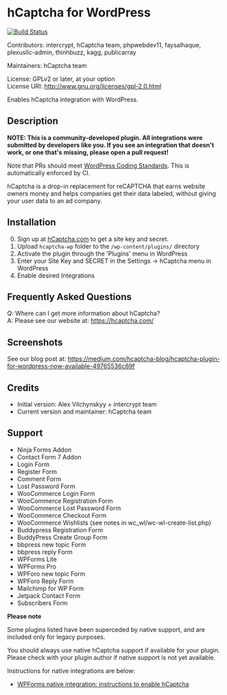 
# hCaptcha for WordPress

[![Build Status](https://travis-ci.org/hCaptcha/hcaptcha-wordpress-plugin.svg?branch=master)](https://travis-ci.org/hCaptcha/hcaptcha-wordpress-plugin)

Contributors: intercrypt, hCaptcha team, phpwebdev11, faysalhaque, plexusllc-admin, thinhbuzz, kagg, publicarray

Maintainers: hCaptcha team  

License: GPLv2 or later, at your option  
License URI: http://www.gnu.org/licenses/gpl-2.0.html  
 
Enables hCaptcha integration with WordPress.

## Description

**NOTE: This is a community-developed plugin. All integrations were submitted by developers like you. If you see an integration that doesn't work, or one that's missing, please open a pull request!**

Note that PRs should meet [WordPress Coding Standards](https://make.wordpress.org/core/handbook/best-practices/coding-standards/). This is automatically enforced by CI. 

hCaptcha is a drop-in replacement for reCAPTCHA that earns website owners money and helps companies get their data labeled, without giving your user data to an ad company. 

## Installation

0. Sign up at [hCaptcha.com](https://www.hcaptcha.com/) to get a site key and secret.
1. Upload `hcaptcha-wp` folder to the `/wp-content/plugins/` directory  
2. Activate the plugin through the 'Plugins' menu in WordPress  
3. Enter your Site Key and SECRET in the Settings -> hCaptcha menu in WordPress  
4. Enable desired Integrations  
 
## Frequently Asked Questions

Q: Where can I get more information about hCaptcha?  
A: Please see our website at: https://hcaptcha.com/
 
## Screenshots

See our blog post at: https://medium.com/hcaptcha-blog/hcaptcha-plugin-for-wordpress-now-available-49765536c69f

## Credits

* Initial version: Alex Vilchynskyy + intercrypt team
* Current version and maintainer: hCaptcha team

## Support

* Ninja Forms Addon
* Contact Form 7 Addon
* Login Form
* Register Form
* Comment Form
* Lost Password Form
* WooCommerce Login Form
* WooCommerce Registration Form
* WooCommerce Lost Password Form
* WooCommerce Checkout Form
* WooCommerce Wishlists (see notes in wc_wl/wc-wl-create-list.php)
* Buddypress Registration Form
* BuddyPress Create Group Form
* bbpress new topic Form
* bbpress reply Form
* WPForms Lite
* WPForms Pro
* WPForo new topic Form
* WPForo Reply Form
* Mailchimp for WP Form
* Jetpack Contact Form
* Subscribers Form

**Please note**

Some plugins listed have been superceded by native support, and are included only for legacy purposes.

You should always use native hCaptcha support if available for your plugin.
Please check with your plugin author if native support is not yet available.

Instructions for native integrations are below:

* [WPForms native integration: instructions to enable hCaptcha](https://wpforms.com/docs/how-to-set-up-and-use-hcaptcha-in-wpforms/)

